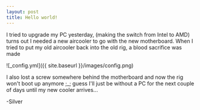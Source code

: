 ```yaml
---
layout: post
title: Hello world!
---
```


I tried to upgrade my PC yesterday, (making the switch from Intel to AMD) turns out I needed a new aircooler to go with the new motherboard. When I tried to put my old aircooler back into the old rig, a blood sacrifice was made

![_config.yml]({{ site.baseurl }}/images/config.png)

I also lost a screw somewhere behind the motherboard and now the rig won't boot up anymore ;_; 
guess I'll just be without a PC for the next couple of days until my new cooler arrives...


-Silver

